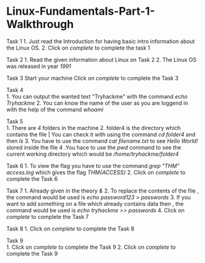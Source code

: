 # Linux-Fundamentals-Part-1-Walkthrough

   Task 1 
      1. Just read the Introduction for having basic intro information about the Linux OS.
      2. Click on _complete_ to complete the task 1 

   Task 2
      1. Read the given information about Linux on Task 2 
      2. The Linux OS was released in year _1991_
      
   Task 3
      Start your machine 
      Click on _complete_ to complete the Task 3 

   Task 4    
      1. You can output the wanted text "Tryhackme" with the command _echo Tryhackme_
      2. You can know the name of the user as you are loggend in with the help of the command _whoami_

   Task 5   
      1. There are _4_ folders in the machine
      2. folder4 is the directory which contains the file | You can check it with using the command _cd folder4_ and then _ls_ 
      3. You have to use the command _cat filename.txt_ to see _Hello World!_ stored inside the file
      4 .You hace to use the _pwd_ command to see the current working directory which would be _/home/tryhackme/folder4_
      

   Task 6
      1. To view the flag you have to use the command _grep "THM" access.log_ which gives the flag _THM{ACCESS}_
      2. Click on _complete_ to complete the Task 6

   Task 7
      1. Already given in the theory _&_
      2. To replace the contents of the file , the command would be used is _echo password123 > passwords_
      3. If you want to add something on a file which already contains data then , the command would be used is _echo tryhackme >> passwords_
      4. Click on _complete_ to complete the Task 7

   Task 8
      1. Click on _complete_ to complete the Task 8
   
   Task 9  
      1. Click on _complete_ to complete the Task 9
      2. Click on _complete_ to complete the Task 9
